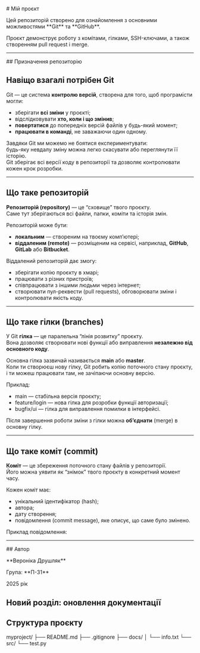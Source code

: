 \# Мій проєкт



Цей репозиторій створено для ознайомлення з основними можливостями \*\*Git\*\* та \*\*GitHub\*\*.  

Проєкт демонструє роботу з комітами, гілками, SSH-ключами, а також створенням pull request і merge.



---



\## Призначення репозиторію

## Навіщо взагалі потрібен Git

Git — це система **контролю версій**, створена для того, щоб програмісти могли:
- зберігати **всі зміни** у проєкті;
- відслідковувати **хто, коли і що змінив**;
- **повертатися** до попередніх версій файлів у будь-який момент;
- **працювати в команді**, не заважаючи один одному.

Завдяки Git ми можемо не боятися експериментувати:  
будь-яку невдалу зміну можна легко скасувати або переглянути її історію.  
Git зберігає всі версії коду в репозиторії та дозволяє контролювати кожен крок розробки.

---

## Що таке репозиторій

**Репозиторій (repository)** — це “сховище” твого проєкту.  
Саме тут зберігаються всі файли, папки, коміти та історія змін.  

Репозиторій може бути:
- **локальним** — створеним на твоєму комп’ютері;
- **віддаленим (remote)** — розміщеним на сервісі, наприклад, **GitHub**, **GitLab** або **Bitbucket**.

Віддалений репозиторій дає змогу:
- зберігати копію проєкту в хмарі;
- працювати з різних пристроїв;
- співпрацювати з іншими людьми через інтернет;
- створювати пул-реквести (pull requests), обговорювати зміни і контролювати якість коду.

---

## Що таке гілки (branches)

У Git **гілка** — це паралельна “лінія розвитку” проєкту.  
Вона дозволяє створювати нові функції або виправлення **незалежно від основного коду**.

Основна гілка зазвичай називається **main** або **master**.  
Коли ти створюєш нову гілку, Git робить копію поточного стану проєкту,  
і ти можеш працювати там, не зачіпаючи основну версію.

Приклад:
- main — стабільна версія проєкту;  
- feature/login — нова гілка для розробки функції авторизації;  
- bugfix/ui — гілка для виправлення помилки в інтерфейсі.

Після завершення роботи зміни з гілки можна **об’єднати** (merge) в основну гілку.

---

## Що таке коміт (commit)

**Коміт** — це збереження поточного стану файлів у репозиторії.  
Його можна уявити як “знімок” твого проєкту в конкретний момент часу.

Кожен коміт має:
- унікальний ідентифікатор (hash);
- автора;
- дату створення;
- повідомлення (commit message), яке описує, що саме було змінено.

Приклад повідомлення:




---



\## Автор

\*\*Вероніка Друшляк\*\*  

Група: \*\*П-31\*\*  

2025 рік



## Новий розділ: оновлення документації


## Структура проєкту
myproject/
├── README.md
├── .gitignore
├── docs/
│   └── info.txt
└── src/
    └── test.py
